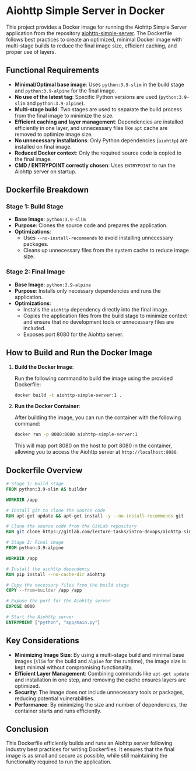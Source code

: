 
# Aiohttp Simple Server in Docker

This project provides a Docker image for running the Aiohttp Simple Server application from the repository [aiohttp-simple-server](https://gitlab.com/lecture-tasks/intro-devops/aiohttp-simple-server/). The Dockerfile follows best practices to create an optimized, minimal Docker image with multi-stage builds to reduce the final image size, efficient caching, and proper use of layers.

## Functional Requirements

- **Minimal/Optimal base image**: Uses `python:3.9-slim` in the build stage and `python:3.9-alpine` for the final image.
- **No use of the latest tag**: Specific Python versions are used (`python:3.9-slim` and `python:3.9-alpine`).
- **Multi-stage build**: Two stages are used to separate the build process from the final image to minimize the size.
- **Efficient caching and layer management**: Dependencies are installed efficiently in one layer, and unnecessary files like `apt` cache are removed to optimize image size.
- **No unnecessary installations**: Only Python dependencies (`aiohttp`) are installed on final image.
- **Reduced Docker context**: Only the required source code is copied to the final image.
- **CMD / ENTRYPOINT correctly chosen**: Uses `ENTRYPOINT` to run the Aiohttp server on startup.

## Dockerfile Breakdown

### Stage 1: Build Stage
- **Base Image**: `python:3.9-slim`
- **Purpose**: Clones the source code and prepares the application.
- **Optimizations**:
  - Uses `--no-install-recommends` to avoid installing unnecessary packages.
  - Cleans up unnecessary files from the system cache to reduce image size.

### Stage 2: Final Image
- **Base Image**: `python:3.9-alpine`
- **Purpose**: Installs only necessary dependencies and runs the application.
- **Optimizations**:
  - Installs the `aiohttp` dependency directly into the final image.
  - Copies the application files from the build stage to minimize context and ensure that no development tools or unnecessary files are included.
  - Exposes port 8080 for the Aiohttp server.

## How to Build and Run the Docker Image

1. **Build the Docker Image**:

   Run the following command to build the image using the provided Dockerfile:

   ```bash
   docker build -t aiohttp-simple-server:1 .
   ```

2. **Run the Docker Container**:

   After building the image, you can run the container with the following command:

   ```bash
   docker run -p 8080:8080 aiohttp-simple-server:1
   ```

   This will map port 8080 on the host to port 8080 in the container, allowing you to access the Aiohttp server at `http://localhost:8080`.

## Dockerfile Overview

```dockerfile
# Stage 1: Build stage
FROM python:3.9-slim AS builder

WORKDIR /app

# Install git to clone the source code
RUN apt-get update && apt-get install -y --no-install-recommends git

# Clone the source code from the GitLab repository
RUN git clone https://gitlab.com/lecture-tasks/intro-devops/aiohttp-simple-server.git /app

# Stage 2: Final image
FROM python:3.9-alpine

WORKDIR /app

# Install the aiohttp dependency
RUN pip install --no-cache-dir aiohttp

# Copy the necessary files from the build stage
COPY --from=builder /app /app

# Expose the port for the Aiohttp server
EXPOSE 8080

# Start the Aiohttp server
ENTRYPOINT ["python", "app/main.py"]
```

## Key Considerations

- **Minimizing Image Size**: By using a multi-stage build and minimal base images (`slim` for the build and `alpine` for the runtime), the image size is kept minimal without compromising functionality.
- **Efficient Layer Management**: Combining commands like `apt-get update` and installation in one step, and removing the cache ensures layers are optimized.
- **Security**: The image does not include unnecessary tools or packages, reducing potential vulnerabilities.
- **Performance**: By minimizing the size and number of dependencies, the container starts and runs efficiently.

## Conclusion

This Dockerfile efficiently builds and runs an Aiohttp server following industry best practices for writing Dockerfiles. It ensures that the final image is as small and secure as possible, while still maintaining the functionality required to run the application.
